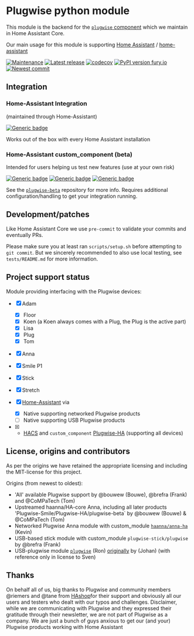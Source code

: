 # Plugwise python module

This module is the backend for the [`plugwise` component](https://github.com/home-assistant/core/tree/dev/homeassistant/components/plugwise) which we maintain in Home Assistant Core.

Our main usage for this module is supporting [Home Assistant](https://www.home-assistant.io) / [home-assistant](http://github.com/home-assistant/core/)

[![Maintenance](https://img.shields.io/badge/Maintained%3F-yes-green.svg)](https://github.com/plugwise)
[![Latest release](https://github.com/plugwise/python-plugwise/workflows/Latest%20release/badge.svg)](https://github.com/plugwise/python-plugwise/actions)
[![codecov](https://codecov.io/gh/plugwise/python-plugwise/branch/main/graph/badge.svg)](https://codecov.io/gh/plugwise/python-plugwise)
[![PyPI version fury.io](https://badge.fury.io/py/plugwise.svg)](https://pypi.python.org/pypi/plugwise/)
[![Newest commit](https://github.com/plugwise/python-plugwise/workflows/Newest%20commit/badge.svg)](https://github.com/plugwise/python-plugwise/actions)

## Integration

### Home-Assistant Integration

(maintained through Home-Assistant)

[![Generic badge](https://img.shields.io/badge/HA%20core-yes-green.svg)](https://github.com/home-assistant/core/tree/dev/homeassistant/components/plugwise)

Works out of the box with every Home Assistant installation

### Home-Assistant custom_component (beta)

Intended for users helping us test new features (use at your own risk)

[![Generic badge](https://img.shields.io/github/v/release/plugwise/plugwise-beta)](https://github.com/plugwise/plugwise-beta)
[![Generic badge](https://img.shields.io/badge/HA%20custom_component-yes-green.svg)](https://github.com/plugwise/plugwise-beta)
[![Generic badge](https://img.shields.io/badge/HACS-add%20our%20repo-yellow.svg)](https://github.com/plugwise/plugwise-beta)

See the [`plugwise-beta`](https://github.com/plugwise/plugwise-beta) repository for more info. Requires additional configuration/handling to get your integration running.

## Development/patches

Like Home Assistant Core we use `pre-commit` to validate your commits and eventually PRs.

Please make sure you at least ran `scripts/setup.sh` before attempting to `git commit`. But we sincerely recommended to also use local testing, see `tests/README.md` for more information.

## Project support status

Module providing interfacing with the Plugwise devices:

- [x] Adam

  - [x] Floor
  - [x] Koen (a Koen always comes with a Plug, the Plug is the active part)
  - [x] Lisa
  - [x] Plug
  - [x] Tom

- [x] Anna
- [x] Smile P1
- [x] Stick
- [x] Stretch
- [x] [Home-Assistant](https://home-assistant.io) via

  - [x] Native supporting networked Plugwise products
  - [ ] Native supporting USB Plugwise products

- [x]  - [HACS](https://hacs.xyz) and `custom_component` [Plugwise-HA](https://github.com/plugwise/plugwise-beta/) (supporting all devices)

## License, origins and contributors

As per the origins we have retained the appropriate licensing and including the MIT-license for this project.

Origins (from newest to oldest):

- 'All' available Plugwise support by @bouwew (Bouwe), @brefra (Frank) and @CoMPaTech (Tom)
- Upstreamed haanna/HA-core Anna, including all later products 'Plugwise-Smile/Plugwise-HA/plugwise-beta` by @bouwew (Bouwe) & @CoMPaTech (Tom)
- Networked Plugwise Anna module with custom_module [`haanna/anna-ha`](https://github.com/laetificat) (Kevin)
- USB-based stick module with custom_module `plugwise-stick/plugwise` by @brefra (Frank)
- USB-plugwise module [`plugwise`](https://github.com/cyberjunky/python-plugwise) (Ron) [originally](https://github.com/aequitas/python-plugwise) by (Johan) (with reference only in license to Sven)

## Thanks

On behalf all of us, big thanks to Plugwise and community members @riemers and @tane from [HAshop](https://hashop.nl)for their support and obviously all our users and testers who dealt with our typos and challenges. Disclaimer, while we are communicating with Plugwise and they expressed their gratitude through their newsletter, we are not part of Plugwise as a company. We are just a bunch of guys anxious to get our (and your) Plugwise products working with Home Assistant
